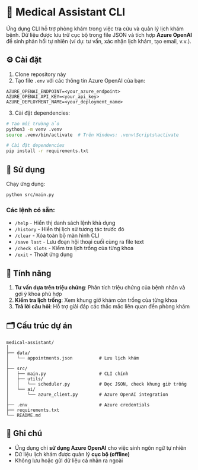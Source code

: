 # 🏥 Medical Assistant CLI

Ứng dụng CLI hỗ trợ phòng khám trong việc tra cứu và quản lý lịch khám bệnh. Dữ liệu được lưu trữ cục bộ trong file JSON và tích hợp **Azure OpenAI** để sinh phản hồi tự nhiên (ví dụ: tư vấn, xác nhận lịch khám, tạo email, v.v.).

## ⚙️ Cài đặt

1. Clone repository này
2. Tạo file `.env` với các thông tin Azure OpenAI của bạn:

```
AZURE_OPENAI_ENDPOINT=<your_azure_endpoint>
AZURE_OPENAI_API_KEY=<your_api_key>
AZURE_DEPLOYMENT_NAME=<your_deployment_name>
```

3. Cài đặt dependencies:

```bash
# Tạo môi trường ảo
python3 -m venv .venv
source .venv/bin/activate  # Trên Windows: .venv\Scripts\activate

# Cài đặt dependencies
pip install -r requirements.txt
```

## 🚀 Sử dụng

Chạy ứng dụng:

```bash
python src/main.py
```

### Các lệnh có sẵn:

- `/help` - Hiển thị danh sách lệnh khả dụng
- `/history` - Hiển thị lịch sử tương tác trước đó
- `/clear` - Xóa toàn bộ màn hình CLI
- `/save last` - Lưu đoạn hội thoại cuối cùng ra file text
- `/check slots` - Kiểm tra lịch trống của từng khoa
- `/exit` - Thoát ứng dụng

## 🧩 Tính năng

1. **Tư vấn dựa trên triệu chứng**: Phân tích triệu chứng của bệnh nhân và gợi ý khoa phù hợp
2. **Kiểm tra lịch trống**: Xem khung giờ khám còn trống của từng khoa
3. **Trả lời câu hỏi**: Hỗ trợ giải đáp các thắc mắc liên quan đến phòng khám

## 🗂 Cấu trúc dự án

```
medical-assistant/
│
├── data/
│   └── appointments.json          # Lưu lịch khám
│
├── src/
│   ├── main.py                    # CLI chính
│   ├── utils/
│   │   └── scheduler.py           # Đọc JSON, check khung giờ trống
│   └── ai/
│       └── azure_client.py        # Azure OpenAI integration
│
├── .env                           # Azure credentials
├── requirements.txt
└── README.md
```

## 📝 Ghi chú

- Ứng dụng chỉ **sử dụng Azure OpenAI** cho việc sinh ngôn ngữ tự nhiên
- Dữ liệu lịch khám được quản lý **cục bộ (offline)**
- Không lưu hoặc gửi dữ liệu cá nhân ra ngoài
